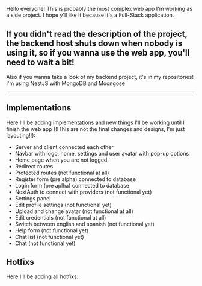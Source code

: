 Hello everyone! This is probably the most complex web app I'm working as a side project. I hope y'll like it because it's a Full-Stack application.

## If you didn't read the description of the project, the backend host shuts down when nobody is using it, so if you wanna use the web app, you'll need to wait a bit!

Also if you wanna take a look of my backend project, it's in my repositories! I'm using NestJS with MongoDB and Moongose

---

## Implementations

Here I'll be adding implementations and new things I'll be working until I finish the web app (!!This are not the final changes and designs, I'm just layouting!!):

- Server and client connected each other
- Navbar with logo, home, settings and user avatar with pop-up options
- Home page when you are not logged
- Redirect routes
- Protected routes (not functional at all)
- Register form (pre alpha) connected to database
- Login form (pre aplha) connected to database
- NextAuth to connect with providers (not functional yet)
- Settings panel
- Edit profile settings (not functional yet)
- Upload and change avatar (not functional at all)
- Edit credentials (not functional at all)
- Switch between english and spanish (not functional yet)
- Help form (not functional yet)
- Chat list (not functional yet)
- Chat (not functional yet)

## Hotfixs

Here I'll be adding all hotfixs:
